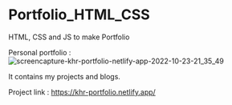 # Portfolio_HTML_CSS
 HTML, CSS and JS to make Portfolio
 
 Personal portfolio : ![screencapture-khr-portfolio-netlify-app-2022-10-23-21_35_49](https://user-images.githubusercontent.com/49878564/197402913-9b2a33c6-74ae-456e-9203-06f40522fedb.png)


It contains my projects and blogs.

Project link : https://khr-portfolio.netlify.app/
